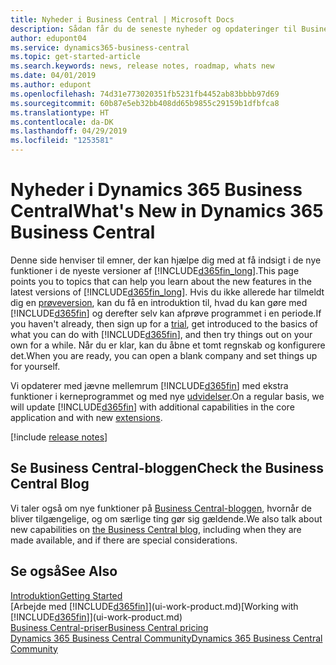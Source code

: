 ```yaml
---
title: Nyheder i Business Central | Microsoft Docs
description: Sådan får du de seneste nyheder og opdateringer til Business Central.
author: edupont04
ms.service: dynamics365-business-central
ms.topic: get-started-article
ms.search.keywords: news, release notes, roadmap, whats new
ms.date: 04/01/2019
ms.author: edupont
ms.openlocfilehash: 74d31e773020351fb5231fb4452ab83bbbb97d69
ms.sourcegitcommit: 60b87e5eb32bb408dd65b9855c29159b1dfbfca8
ms.translationtype: HT
ms.contentlocale: da-DK
ms.lasthandoff: 04/29/2019
ms.locfileid: "1253581"
---
```

# <a name="whats-new-in-dynamics-365-business-central"></a><span data-ttu-id="81f23-103">Nyheder i Dynamics 365 Business Central</span><span class="sxs-lookup"><span data-stu-id="81f23-103">What's New in Dynamics 365 Business Central</span></span>

<span data-ttu-id="81f23-104">Denne side henviser til emner, der kan hjælpe dig med at få indsigt i de nye funktioner i de nyeste versioner af [!INCLUDE[d365fin_long](includes/d365fin_long_md.md)].</span><span class="sxs-lookup"><span data-stu-id="81f23-104">This page points you to topics that can help you learn about the new features in the latest versions of [!INCLUDE[d365fin_long](includes/d365fin_long_md.md)].</span></span> <span data-ttu-id="81f23-105">Hvis du ikke allerede har tilmeldt dig en [prøveversion](https://trials.dynamics.com/), kan du få en introduktion til, hvad du kan gøre med [!INCLUDE[d365fin](includes/d365fin_md.md)] og derefter selv kan afprøve programmet i en periode.</span><span class="sxs-lookup"><span data-stu-id="81f23-105">If you haven't already, then sign up for a [trial](https://trials.dynamics.com/), get introduced to the basics of what you can do with [!INCLUDE[d365fin](includes/d365fin_md.md)], and then try things out on your own for a while.</span></span> <span data-ttu-id="81f23-106">Når du er klar, kan du åbne et tomt regnskab og konfigurere det.</span><span class="sxs-lookup"><span data-stu-id="81f23-106">When you are ready, you can open a blank company and set things up for yourself.</span></span>  

<span data-ttu-id="81f23-107">Vi opdaterer med jævne mellemrum [!INCLUDE[d365fin](includes/d365fin_md.md)] med ekstra funktioner i kerneprogrammet og med nye [udvidelser](ui-extensions.md).</span><span class="sxs-lookup"><span data-stu-id="81f23-107">On a regular basis, we will update [!INCLUDE[d365fin](includes/d365fin_md.md)] with additional capabilities in the core application and with new [extensions](ui-extensions.md).</span></span>  

[!include [release notes](includes/release-notes.md)]

## <a name="check-the-business-central-blog"></a><span data-ttu-id="81f23-108">Se Business Central-bloggen</span><span class="sxs-lookup"><span data-stu-id="81f23-108">Check the Business Central Blog</span></span>
<span data-ttu-id="81f23-109">Vi taler også om nye funktioner på [Business Central-bloggen](https://community.dynamics.com/business/b/financials/), hvornår de bliver tilgængelige, og om særlige ting gør sig gældende.</span><span class="sxs-lookup"><span data-stu-id="81f23-109">We also talk about new capabilities on [the Business Central blog](https://community.dynamics.com/business/b/financials/), including when they are made available, and if there are special considerations.</span></span>  

## <a name="see-also"></a><span data-ttu-id="81f23-110">Se også</span><span class="sxs-lookup"><span data-stu-id="81f23-110">See Also</span></span>
[<span data-ttu-id="81f23-111">Introduktion</span><span class="sxs-lookup"><span data-stu-id="81f23-111">Getting Started</span></span>](product-get-started.md)  
<span data-ttu-id="81f23-112">[Arbejde med [!INCLUDE[d365fin](includes/d365fin_md.md)]](ui-work-product.md)</span><span class="sxs-lookup"><span data-stu-id="81f23-112">[Working with [!INCLUDE[d365fin](includes/d365fin_md.md)]](ui-work-product.md)</span></span>  
[<span data-ttu-id="81f23-113">Business Central-priser</span><span class="sxs-lookup"><span data-stu-id="81f23-113">Business Central pricing</span></span>](https://dynamics.microsoft.com/en-us/business-central/overview/#pricing)  
[<span data-ttu-id="81f23-114">Dynamics 365 Business Central Community</span><span class="sxs-lookup"><span data-stu-id="81f23-114">Dynamics 365 Business Central Community</span></span>](https://community.dynamics.com/business/)  
